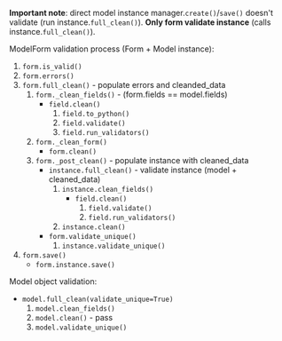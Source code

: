 **Important note**: direct model instance manager.`create()`/`save()` doesn't validate (run instance.`full_clean()`).
**Only form validate instance** (calls instance.`full_clean()`).

ModelForm validation process (Form + Model instance):

1. `form.is_valid()`
2. `form.errors()`
3. `form.full_clean()` - populate errors and cleanded_data
    1. `form._clean_fields()` - (form.fields == model.fields)
        - `field.clean()`
            1. `field.to_python()`
            2. `field.validate()`
            3. `field.run_validators()`
    2. `form._clean_form()`
        - `form.clean()`
    3. `form._post_clean()` - populate instance with cleaned_data
        - `instance.full_clean()` - validate instance (model + cleaned_data)
            1. `instance.clean_fields()`
                - `field.clean()`
                    1. `field.validate()`
                    2. `field.run_validators()`
            2. `instance.clean()`
        - `form.validate_unique()`
            1. `instance.validate_unique()`
4. `form.save()`
    - `form.instance.save()`

Model object validation:

- `model.full_clean(validate_unique=True)`
    1. `model.clean_fields()`
    2. `model.clean()` - pass
    3. `model.validate_unique()`

